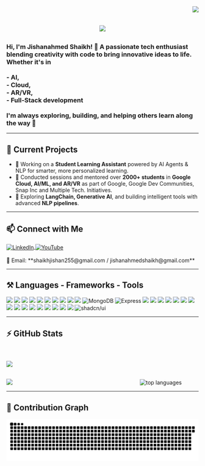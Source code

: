 <img align="right" src="https://visitor-badge.laobi.icu/badge?page_id=jishanahmed-shaikh" />

<h1 align="center">
    <img src="https://readme-typing-svg.herokuapp.com?font=Fira+Code&weight=600&size=32&pause=1000&width=435&lines=I'm+Jishanahmed+Shaikh!" />
</h1>

<h3 align="left">
Hi, I'm Jishanahmed Shaikh! 👋  
A passionate tech enthusiast blending creativity with code to bring innovative ideas to life.  
Whether it's in
<br>
<br>
- AI,
<br>
- Cloud,
<br>
- AR/VR,
<br>
- Full-Stack development
<br>
<br>
I'm always exploring, building, and helping others learn along the way 🚀
</h3>

---

## 🔭 Current Projects
- 🚀 Working on a **Student Learning Assistant** powered by AI Agents & NLP for smarter, more personalized learning.
- 🧠 Conducted sessions and mentored over **2000+ students** in **Google Cloud, AI/ML, and AR/VR** as part of Google, Google Dev Communities, Snap Inc and Multiple Tech. Initiatives.
- 🧪 Exploring **LangChain, Generative AI**, and building intelligent tools with advanced **NLP pipelines**.

---

## 📫 Connect with Me

<a href="https://www.linkedin.com/in/jishanahmedshaikh" target="blank">
  <img align="center" src="https://raw.githubusercontent.com/rahuldkjain/github-profile-readme-generator/master/src/images/icons/Social/linked-in-alt.svg" alt="LinkedIn" height="30" width="40" />
</a>

<a href="https://www.youtube.com/@jishanahmedarshaikh" target="blank">
  <img align="center" src="https://raw.githubusercontent.com/rahuldkjain/github-profile-readme-generator/master/src/images/icons/Social/youtube.svg" alt="YouTube" height="30" width="40" />
</a>  
<br/>
<br>
📧 Email: **shaikhjishan255@gmail.com / jishanahmedshaikh@gmail.com**

---

## ⚒️ Languages - Frameworks - Tools

<p align="left">
  <!-- Programming & Markup -->
  <img src="https://img.icons8.com/color/48/000000/python.png"/>
  <img src="https://img.icons8.com/color/48/000000/javascript--v1.png"/>
  <img src="https://img.icons8.com/color/48/000000/typescript.png"/>
  <img src="https://img.icons8.com/color/48/000000/html-5--v1.png"/>
  <img src="https://img.icons8.com/color/48/000000/css3.png"/>
  
  <!-- Frameworks & Stacks -->
  <img src="https://img.icons8.com/color/48/null/react-native.png"/>
  <img src="https://img.icons8.com/color/48/null/nodejs.png"/>
  <img src="https://img.icons8.com/external-tal-revivo-color-tal-revivo/48/null/external-mongodb-a-cross-platform-document-oriented-database-program-logo-color-tal-revivo.png"/>
  <img src="https://img.icons8.com/color/48/000000/tailwindcss.png"/>
  <img src="https://img.icons8.com/color/48/null/vite.png" />
  
  <!-- MERN Logo (custom approach) -->
  <img src="https://img.icons8.com/color/48/null/mongodb.png" title="MongoDB"/>
  <img src="https://img.icons8.com/color/48/null/express-js.png" title="Express"/>
  
  <!-- Others -->
  <img src="https://img.icons8.com/fluency/48/null/unity.png"/>
  <img src="https://img.icons8.com/fluency/48/000000/google-cloud.png"/>
  <img src="https://img.icons8.com/color/48/000000/amazon-web-services.png"/>
  <img src="https://img.icons8.com/ios/50/26e07f/arduino.png"/>
  <img src="https://img.icons8.com/color/48/000000/raspberry-pi.png"/>
  <img src="https://img.icons8.com/color/48/null/c-programming.png"/>
  <img src="https://img.icons8.com/ios-filled/50/26e07f/github.png"/>
  <img src="https://img.icons8.com/ios-filled/50/26e07f/linux.png"/>
  <img src="https://upload.wikimedia.org/wikipedia/commons/3/3f/Linux_Mint_logo_without_wordmark.svg"/>
  <img src="https://img.icons8.com/color/48/000000/fedora.png"/>
  <img src="https://img.icons8.com/color/48/000000/ubuntu--v1.png"/>
  <img src="https://upload.wikimedia.org/wikipedia/commons/3/3a/Lubuntu_logo_only.svg" height="48"/>
  <img src="https://img.icons8.com/ios-filled/48/26e07f/console.png"/>
  <img src="https://img.icons8.com/color/48/000000/figma--v1.png"/>
  <img src="https://img.icons8.com/color/48/000000/adobe-xd--v1.png"/>
  <img src="https://img.icons8.com/color/48/000000/blender-3d.png"/>

  <!-- ShadCN UI -->
  <img src="https://raw.githubusercontent.com/shadcn/ui/main/apps/www/public/favicon.ico" width="40" title="shadcn/ui" />
</p>

---

## ⚡ GitHub Stats

<br/>

<p>
  <img align="center" height="300" src="https://github-readme-streak-stats.herokuapp.com/?user=jishanahmed-shaikh&theme=tokyonight&hide_border=true" />
</p>

<br/>

<img width=350 align="left" src="https://github-readme-stats.vercel.app/api?username=jishanahmed-shaikh&theme=tokyonight&show_icons=true&hide_border=true&count_private=true" />
<img width=390 align="center" src="https://github-readme-stats.vercel.app/api/top-langs/?username=jishanahmed-shaikh&theme=tokyonight&show_icons=true&hide_border=true&layout=compact" alt="top languages" />

---

## 🐍 Contribution Graph

<img src="https://raw.githubusercontent.com/mihaillo29/mihaillo29/output/snake.svg" alt="Snake animation" />
